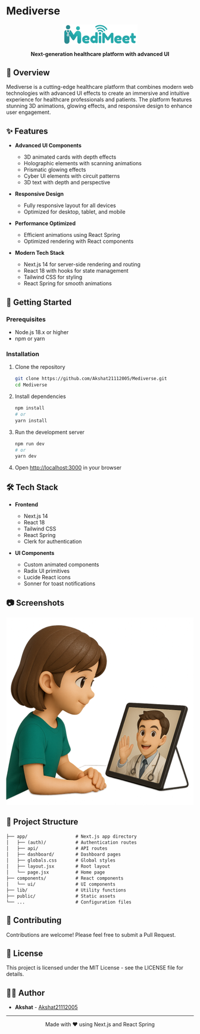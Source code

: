 # Mediverse

<div align="center">
  <img src="public/logo.png" alt="Mediverse Logo" width="200">
  <p><strong>Next-generation healthcare platform with advanced UI</strong></p>
</div>

## 🌟 Overview

Mediverse is a cutting-edge healthcare platform that combines modern web technologies with advanced UI effects to create an immersive and intuitive experience for healthcare professionals and patients. The platform features stunning 3D animations, glowing effects, and responsive design to enhance user engagement.

## ✨ Features

- **Advanced UI Components**
  - 3D animated cards with depth effects
  - Holographic elements with scanning animations
  - Prismatic glowing effects
  - Cyber UI elements with circuit patterns
  - 3D text with depth and perspective

- **Responsive Design**
  - Fully responsive layout for all devices
  - Optimized for desktop, tablet, and mobile

- **Performance Optimized**
  - Efficient animations using React Spring
  - Optimized rendering with React components

- **Modern Tech Stack**
  - Next.js 14 for server-side rendering and routing
  - React 18 with hooks for state management
  - Tailwind CSS for styling
  - React Spring for smooth animations

## 🚀 Getting Started

### Prerequisites

- Node.js 18.x or higher
- npm or yarn

### Installation

1. Clone the repository
   ```bash
   git clone https://github.com/Akshat21112005/Mediverse.git
   cd Mediverse
   ```

2. Install dependencies
   ```bash
   npm install
   # or
   yarn install
   ```

3. Run the development server
   ```bash
   npm run dev
   # or
   yarn dev
   ```

4. Open [http://localhost:3000](http://localhost:3000) in your browser

## 🛠️ Tech Stack

- **Frontend**
  - Next.js 14
  - React 18
  - Tailwind CSS
  - React Spring
  - Clerk for authentication

- **UI Components**
  - Custom animated components
  - Radix UI primitives
  - Lucide React icons
  - Sonner for toast notifications

## 📷 Screenshots

<div align="center">
  <img src="public/banner.png" alt="Mediverse Screenshot" width="800">
</div>

## 🔧 Project Structure

```
├── app/                  # Next.js app directory
│   ├── (auth)/           # Authentication routes
│   ├── api/              # API routes
│   ├── dashboard/        # Dashboard pages
│   ├── globals.css       # Global styles
│   ├── layout.jsx        # Root layout
│   └── page.jsx          # Home page
├── components/           # React components
│   └── ui/               # UI components
├── lib/                  # Utility functions
├── public/               # Static assets
└── ...                   # Configuration files
```

## 🤝 Contributing

Contributions are welcome! Please feel free to submit a Pull Request.

## 📝 License

This project is licensed under the MIT License - see the LICENSE file for details.

## 👨‍💻 Author

- **Akshat** - [Akshat21112005](https://github.com/Akshat21112005)

---

<div align="center">
  <p>Made with ❤️ using Next.js and React Spring</p>
</div>

